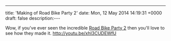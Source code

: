 ---
title: 'Making of Road Bike Party 2'
date: Mon, 12 May 2014 14:19:31 +0000
draft: false
description:---

Wow, if you've ever seen the incredible [Road Bike Party 2](http://youtu.be/HhabgvIIXik) then you'll love to see how they made it. http://youtu.be/xhI3CUDEWfU